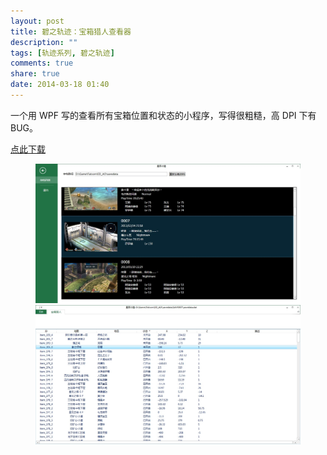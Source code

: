 ```yaml
---
layout: post
title: 碧之轨迹：宝箱猎人查看器
description: ""
tags: [轨迹系列, 碧之轨迹]
comments: true
share: true
date: 2014-03-18 01:40
---
```


一个用 WPF 写的查看所有宝箱位置和状态的小程序，写得很粗糙，高 DPI 下有 BUG。


<div markdown="0"><a href="{{ site.url }}/bin/軌跡/碧の軌跡/RecordViewer.rar" class="btn btn-success">点此下载</a></div>


<figure>
    <a href="/images/posts/EDAO-RecordViewer-Save-List.jpg" target="_blank"><img src="/images/posts/EDAO-RecordViewer-Save-List.jpg" alt=""></a>
    <a href="/images/posts/EDAO-RecordViewer-Box-List.jpg" target="_blank"><img src="/images/posts/EDAO-RecordViewer-Box-List.jpg" alt=""></a>
</figure>
